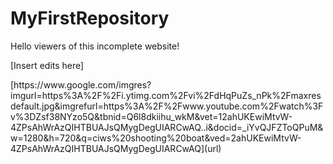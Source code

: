 # MyFirstRepository
<html>
<p>Hello viewers of this incomplete website!</p>
<p>[Insert edits here]</p>
</html>
[https://www.google.com/imgres?imgurl=https%3A%2F%2Fi.ytimg.com%2Fvi%2FdHqPuZs_nPk%2Fmaxresdefault.jpg&imgrefurl=https%3A%2F%2Fwww.youtube.com%2Fwatch%3Fv%3DZsf38NYzo5Q&tbnid=Q6l8dkiihu_wkM&vet=12ahUKEwiMtvW-4ZPsAhWrAzQIHTBUAJsQMygDegUIARCwAQ..i&docid=_iYvQJFZToQPuM&w=1280&h=720&q=ciws%20shooting%20boat&ved=2ahUKEwiMtvW-4ZPsAhWrAzQIHTBUAJsQMygDegUIARCwAQ](url)
